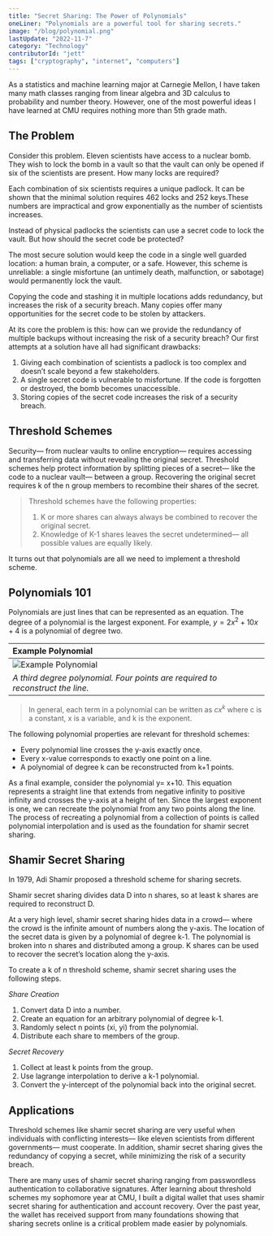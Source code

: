 ```yaml
---
title: "Secret Sharing: The Power of Polynomials"
oneLiner: "Polynomials are a powerful tool for sharing secrets."
image: "/blog/polynomial.png"
lastUpdate: "2022-11-7"
category: "Technology"
contributorId: "jett"
tags: ["cryptography", "internet", "computers"]
---
```


As a statistics and machine learning major at Carnegie Mellon, I have taken many math classes ranging from linear algebra and 3D calculus to probability and number theory. However, one of the most powerful ideas I have learned at CMU requires nothing more than 5th grade math.

## The Problem

Consider this problem. Eleven scientists have access to a nuclear bomb. They wish to lock the bomb in a vault so that the vault can only be opened if six of the scientists are present. How many locks are required?

Each combination of six scientists requires a unique padlock. It can be shown that the minimal solution requires 462 locks and 252 keys.These numbers are impractical and grow exponentially as the number of scientists increases.

Instead of physical padlocks the scientists can use a secret code to lock the vault. But how should the secret code be protected?

The most secure solution would keep the code in a single well guarded location: a human brain, a computer, or a safe. However, this scheme is unreliable: a single misfortune (an untimely death, malfunction, or sabotage) would permanently lock the vault.

Copying the code and stashing it in multiple locations adds redundancy, but increases the risk of a security breach. Many copies offer many opportunities for the secret code to be stolen by attackers.

At its core the problem is this: how can we provide the redundancy of multiple backups without increasing the risk of a security breach? Our first attempts at a solution have all had significant drawbacks:

1. Giving each combination of scientists a padlock is too complex and doesn’t scale beyond a few stakeholders.
2. A single secret code is vulnerable to misfortune. If the code is forgotten or destroyed, the bomb becomes unaccessible.
3. Storing copies of the secret code increases the risk of a security breach.

## Threshold Schemes

Security— from nuclear vaults to online encryption— requires accessing and transferring data without revealing the original secret. Threshold schemes help protect information by splitting pieces of a secret— like the code to a nuclear vault— between a group. Recovering the original secret requires k of the n group members to recombine their shares of the secret.

> Threshold schemes have the following properties:
>
> 1. K or more shares can always always be combined to recover the original secret.
> 2. Knowledge of K-1 shares leaves the secret undetermined— all possible values are equally likely.

It turns out that polynomials are all we need to implement a threshold scheme.

## Polynomials 101

Polynomials are just lines that can be represented as an equation. The degree of a polynomial is the largest exponent. For example, $y=2x^2+10x+4$ is a polynomial of degree two.

| **Example Polynomial**                                                         |
| :----------------------------------------------------------------------------- |
| ![Example Polynomial](/blog/polynomial.png)                                    |
| _A third degree polynomial. Four points are required to reconstruct the line._ |

> In general, each term in a polynomial can be written as $cx^k$ where c is a constant, x is a variable, and k is the exponent.

The following polynomial properties are relevant for threshold schemes:

- Every polynomial line crosses the y-axis exactly once.
- Every x-value corresponds to exactly one point on a line.
- A polynomial of degree k can be reconstructed from k+1 points.

As a final example, consider the polynomial y= x+10. This equation represents a straight line that extends from negative infinity to positive infinity and crosses the y-axis at a height of ten. Since the largest exponent is one, we can recreate the polynomial from any two points along the line. The process of recreating a polynomial from a collection of points is called polynomial interpolation and is used as the foundation for shamir secret sharing.

## Shamir Secret Sharing

In 1979, Adi Shamir proposed a threshold scheme for sharing secrets.

Shamir secret sharing divides data D into n shares, so at least k shares are required to reconstruct D.

At a very high level, shamir secret sharing hides data in a crowd— where the crowd is the infinite amount of numbers along the y-axis. The location of the secret data is given by a polynomial of degree k-1. The polynomial is broken into n shares and distributed among a group. K shares can be used to recover the secret’s location along the y-axis.

To create a k of n threshold scheme, shamir secret sharing uses the following steps.

_Share Creation_

1. Convert data D into a number.
2. Create an equation for an arbitrary polynomial of degree k-1.
3. Randomly select n points (xi, yi) from the polynomial.
4. Distribute each share to members of the group.

_Secret Recovery_

1. Collect at least k points from the group.
2. Use lagrange interpolation to derive a k-1 polynomial.
3. Convert the y-intercept of the polynomial back into the original secret.

## Applications

Threshold schemes like shamir secret sharing are very useful when individuals with conflicting interests— like eleven scientists from different governments— must cooperate. In addition, shamir secret sharing gives the redundancy of copying a secret, while minimizing the risk of a security breach.

There are many uses of shamir secret sharing ranging from passwordless authentication to collaborative signatures. After learning about threshold schemes my sophomore year at CMU, I built a digital wallet that uses shamir secret sharing for authentication and account recovery. Over the past year, the wallet has received support from many foundations showing that sharing secrets online is a critical problem made easier by polynomials.
